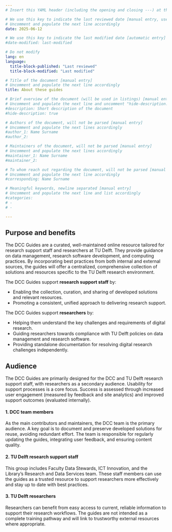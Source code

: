 ```yaml
---
# Insert this YAML header (including the opening and closing ---) at the beginning of the document and fill it out accordingly

# We use this key to indicate the last reviewed date [manual entry, use YYYY-MM-DD]
# Uncomment and populate the next line accordingly
date: 2025-06-12

# We use this key to indicate the last modified date [automatic entry]
#date-modified: last-modified

# Do not modify
lang: en
language: 
  title-block-published: "Last reviewed"
  title-block-modified: "Last modified"

# Title of the document [manual entry]
# Uncomment and populate the next line accordingly
title: About these guides

# Brief overview of the document (will be used in listings) [manual entry]
# Uncomment and populate the next line and uncomment "hide-description: true".
#description: Short description of the document
#hide-description: true

# Authors of the document, will not be parsed [manual entry]
# Uncomment and populate the next lines accordingly
#author_1: Name Surname
#author_2:

# Maintainers of the document, will not be parsed [manual entry]
# Uncomment and populate the next lines accordingly
#maintainer_1: Name Surname
#maintainer_2:

# To whom reach out regarding the document, will not be parsed [manual entry]
# Uncomment and populate the next line accordingly
#corresponding: Name Surname

# Meaningful keywords, newline separated [manual entry]
# Uncomment and populate the next line and list accordingly
#categories: 
# - 
# - 

---
```

## Purpose and benefits
The DCC Guides are a curated, well-maintained online resource tailored for research support staff and researchers at TU Delft. They provide guidance on data management, research software development, and computing practices. By incorporating best practices from both internal and external sources, the guides will offer a centralized, comprehensive collection of solutions and resources specific to the TU Delft research environment.

The DCC Guides support **research support staff** by:

- Enabling the collection, curation, and sharing of developed solutions and relevant resources.
- Promoting a consistent, unified approach to delivering research support.

The DCC Guides support **researchers** by:

- Helping them understand the key challenges and requirements of digital research.
- Guiding researchers towards compliance with TU Delft policies on data management and research software.
- Providing standalone documentation for resolving digital research challenges independently.

## Audience
The DCC Guides are primarily designed for the DCC and TU Delft research support staff, with researchers as a secondary audience. Usability for support processes is a core focus. Success is assessed through increased user engagement (measured by feedback and site analytics) and improved support outcomes (evaluated internally).

#### 1. DCC team members
As the main contributors and maintainers, the DCC team is the primary audience. A key goal is to document and preserve developed solutions for reuse, avoiding redundant effort. The team is responsible for regularly updating the guides, integrating user feedback, and ensuring content quality.

#### 2. TU Delft research support staff
This group includes Faculty Data Stewards, ICT Innovation, and the Library’s Research and Data Services team. These staff members can use the guides as a trusted resource to support researchers more effectively and stay up to date with best practices.

#### 3. TU Delft researchers
Researchers can benefit from easy access to current, reliable information to support their research workflows. The guides are not intended as a complete training pathway and will link to trustworthy external resources where appropriate.
